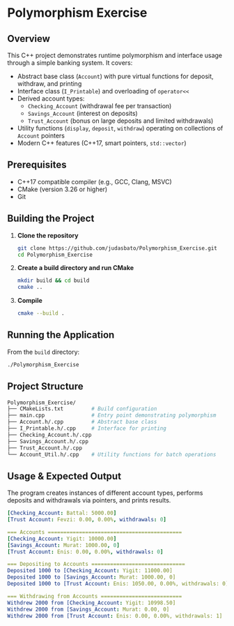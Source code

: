 # Polymorphism Exercise

## Overview

This C++ project demonstrates runtime polymorphism and interface usage through a simple banking system. It covers:

- Abstract base class (`Account`) with pure virtual functions for deposit, withdraw, and printing  
- Interface class (`I_Printable`) and overloading of `operator<<`  
- Derived account types:  
  - `Checking_Account` (withdrawal fee per transaction)  
  - `Savings_Account` (interest on deposits)  
  - `Trust_Account` (bonus on large deposits and limited withdrawals)  
- Utility functions (`display`, `deposit`, `withdraw`) operating on collections of `Account` pointers  
- Modern C++ features (C++17, smart pointers, `std::vector`)

## Prerequisites

- C++17 compatible compiler (e.g., GCC, Clang, MSVC)  
- CMake (version 3.26 or higher)  
- Git

## Building the Project

1. **Clone the repository**
   ```bash
   git clone https://github.com/judasbato/Polymorphism_Exercise.git
   cd Polymorphism_Exercise
2. **Create a build directory and run CMake**
   ```bash
   mkdir build && cd build
   cmake ..
3. **Compile**
   ```bash
   cmake --build .

## Running the Application

From the `build` directory:
  ```bash
  ./Polymorphism_Exercise
```
## Project Structure

  ```bash
  Polymorphism_Exercise/
├── CMakeLists.txt         # Build configuration
├── main.cpp               # Entry point demonstrating polymorphism
├── Account.h/.cpp         # Abstract base class
├── I_Printable.h/.cpp     # Interface for printing
├── Checking_Account.h/.cpp
├── Savings_Account.h/.cpp
├── Trust_Account.h/.cpp
└── Account_Util.h/.cpp    # Utility functions for batch operations
```

## Usage & Expected Output

The program creates instances of different account types, performs deposits and withdrawals via pointers, and prints results.
  ```yaml
[Checking_Account: Battal: 5000.00]
[Trust Account: Fevzi: 0.00, 0.00%, withdrawals: 0]

=== Accounts ===========================================
[Checking_Account: Yigit: 10000.00]
[Savings_Account: Murat: 1000.00, 0]
[Trust Account: Enis: 0.00, 0.00%, withdrawals: 0]

=== Depositing to Accounts ==============================
Deposited 1000 to [Checking_Account: Yigit: 11000.00]
Deposited 1000 to [Savings_Account: Murat: 1000.00, 0]
Deposited 1000 to [Trust Account: Enis: 1050.00, 0.00%, withdrawals: 0]

=== Withdrawing from Accounts ==========================
Withdrew 2000 from [Checking_Account: Yigit: 10998.50]
Withdrew 2000 from [Savings_Account: Murat: 0.00, 0]
Withdrew 2000 from [Trust Account: Enis: 0.00, 0.00%, withdrawals: 1]
```

